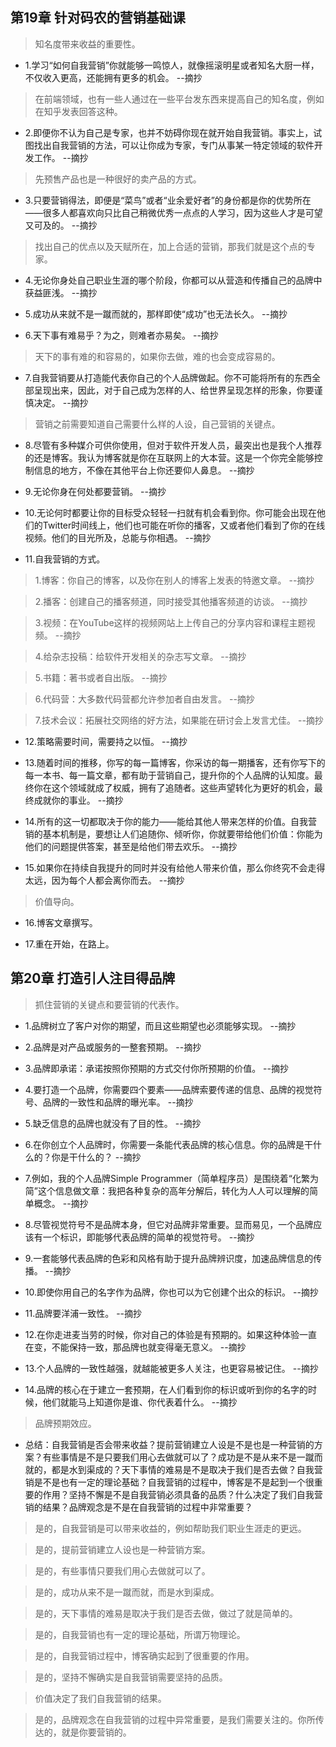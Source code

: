 ## 第19章 针对码农的营销基础课

>知名度带来收益的重要性。

- 1.学习“如何自我营销”你就能够一鸣惊人，就像摇滚明星或者知名大厨一样，不仅收入更高，还能拥有更多的机会。 --摘抄

>在前端领域，也有一些人通过在一些平台发东西来提高自己的知名度，例如在知乎发表回答这种。

- 2.即便你不认为自己是专家，也并不妨碍你现在就开始自我营销。事实上，试图找出自我营销的方法，可以让你成为专家，专门从事某一特定领域的软件开发工作。 --摘抄

>先预售产品也是一种很好的卖产品的方式。

- 3.只要营销得法，即便是“菜鸟”或者“业余爱好者”的身份都是你的优势所在——很多人都喜欢向只比自己稍微优秀一点点的人学习，因为这些人才是可望又可及的。 --摘抄

>找出自己的优点以及天赋所在，加上合适的营销，那我们就是这个点的专家。

- 4.无论你身处自己职业生涯的哪个阶段，你都可以从营造和传播自己的品牌中获益匪浅。 --摘抄

- 5.成功从来就不是一蹴而就的，那样即使“成功”也无法长久。 --摘抄

- 6.天下事有难易乎？为之，则难者亦易矣。 --摘抄

>天下的事有难的和容易的，如果你去做，难的也会变成容易的。

- 7.自我营销要从打造能代表你自己的个人品牌做起。你不可能将所有的东西全部呈现出来，因此，对于自己成为怎样的人、给世界呈现怎样的形象，你要谨慎决定。 --摘抄

>营销之前需要知道自己需要什么样的人设，自己营销的关键点。

- 8.尽管有多种媒介可供你使用，但对于软件开发人员，最突出也是我个人推荐的还是博客。我认为博客就是你在互联网上的大本营。这是一个你完全能够控制信息的地方，不像在其他平台上你还要仰人鼻息。 --摘抄

- 9.无论你身在何处都要营销。 --摘抄

- 10.无论何时都要让你的目标受众轻轻一扫就有机会看到你。你可能会出现在他们的Twitter时间线上，他们也可能在听你的播客，又或者他们看到了你的在线视频。他们的目光所及，总能与你相遇。 --摘抄

- 11.自我营销的方式。

>1.博客：你自己的博客，以及你在别人的博客上发表的特邀文章。 --摘抄

>2.播客：创建自己的播客频道，同时接受其他播客频道的访谈。 --摘抄

>3.视频：在YouTube这样的视频网站上上传自己的分享内容和课程主题视频。 --摘抄

>4.给杂志投稿：给软件开发相关的杂志写文章。 --摘抄

>5.书籍：著书或者自出版。 --摘抄

>6.代码营：大多数代码营都允许参加者自由发言。 --摘抄

>7.技术会议：拓展社交网络的好方法，如果能在研讨会上发言尤佳。 --摘抄

- 12.策略需要时间，需要持之以恒。 --摘抄

- 13.随着时间的推移，你写的每一篇博客，你采访的每一期播客，还有你写下的每一本书、每一篇文章，都有助于营销自己，提升你的个人品牌的认知度。最终你在这个领域就成了权威，拥有了追随者。这些声望转化为更好的机会，最终成就你的事业。 --摘抄

- 14.所有的这一切都取决于你的能力——能给其他人带来怎样的价值。自我营销的基本机制是，要想让人们追随你、倾听你，你就要带给他们价值：你能为他们的问题提供答案，甚至是给他们带去欢乐。 --摘抄

- 15.如果你在持续自我提升的同时并没有给他人带来价值，那么你终究不会走得太远，因为每个人都会离你而去。 --摘抄

>价值导向。

- 16.博客文章撰写。

- 17.重在开始，在路上。

## 第20章 打造引人注目得品牌

>抓住营销的关键点和要营销的代表作。

- 1.品牌树立了客户对你的期望，而且这些期望也必须能够实现。 --摘抄

- 2.品牌是对产品或服务的一整套预期。 --摘抄

- 3.品牌即承诺：承诺按照你预期的方式交付你所预期的价值。 --摘抄

- 4.要打造一个品牌，你需要四个要素——品牌索要传递的信息、品牌的视觉符号、品牌的一致性和品牌的曝光率。 --摘抄

- 5.缺乏信息的品牌也就没有了目的性。 --摘抄

- 6.在你创立个人品牌时，你需要一条能代表品牌的核心信息。你的品牌是干什么的？你是干什么的？ --摘抄

- 7.例如，我的个人品牌Simple Programmer（简单程序员）是围绕着“化繁为简”这个信息做文章：我把各种复杂的高年分解后，转化为人人可以理解的简单概念。 --摘抄

- 8.尽管视觉符号不是品牌本身，但它对品牌非常重要。显而易见，一个品牌应该有一个标识，即能够代表品牌的简单的视觉符号。 --摘抄

- 9.一套能够代表品牌的色彩和风格有助于提升品牌辨识度，加速品牌信息的传播。 --摘抄

- 10.即使你用自己的名字作为品牌，你也可以为它创建个出众的标识。 --摘抄

- 11.品牌要洋浦一致性。 --摘抄

- 12.在你走进麦当劳的时候，你对自己的体验是有预期的。如果这种体验一直在变，不能保持一致，那品牌也就变得毫无意义。 --摘抄

- 13.个人品牌的一致性越强，就越能被更多人关注，也更容易被记住。 --摘抄

- 14.品牌的核心在于建立一套预期，在人们看到你的标识或听到你的名字的时候，他们就能马上知道你是谁、你代表着什么。 --摘抄

>品牌预期效应。

- 总结：自我营销是否会带来收益？提前营销建立人设是不是也是一种营销的方案？有些事情是不是只要我们用心去做就可以了？成功是不是从来不是一蹴而就的，都是水到渠成的？天下事情的难易是不是取决于我们是否去做？自我营销是不是也有一定的理论基础？自我营销的过程中，博客是不是起到一个很重要的作用？坚持不懈是不是自我营销必须具备的品质？什么决定了我们自我营销的结果？品牌观念是不是在自我营销的过程中非常重要？

>是的，自我营销是可以带来收益的，例如帮助我们职业生涯走的更远。

>是的，提前营销建立人设也是一种营销方案。

>是的，有些事情只要我们用心去做就可以了。

>是的，成功从来不是一蹴而就，而是水到渠成。

>是的，天下事情的难易是取决于我们是否去做，做过了就是简单的。

>是的，自我营销也有一定的理论基础，所谓万物理论。

>是的，自我营销过程中，博客确实起到了很重要的作用。

>是的，坚持不懈确实是自我营销需要坚持的品质。

>价值决定了我们自我营销的结果。

>是的，品牌观念在自我营销的过程中异常重要，是我们需要关注的。你所传达的，就是你要营销的。
